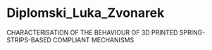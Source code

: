 # Diplomski_Luka_Zvonarek
CHARACTERISATION OF THE BEHAVIOUR OF 3D PRINTED SPRING-STRIPS-BASED COMPLIANT MECHANISMS
